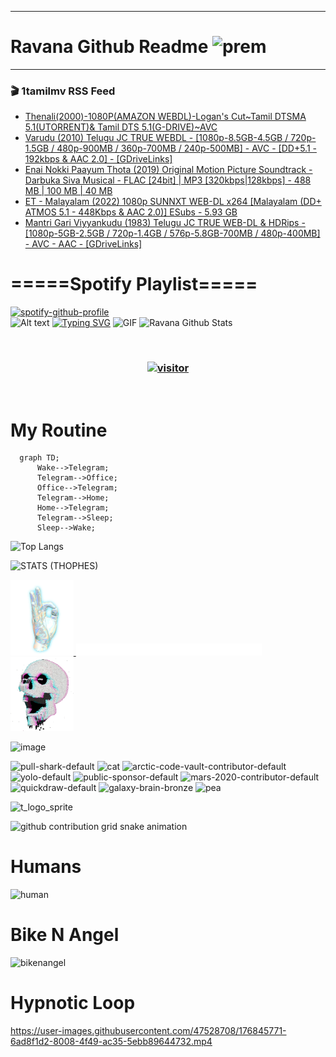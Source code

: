 ***
# Ravana Github Readme <img width="30" alt="prem" src="https://user-images.githubusercontent.com/47528708/184485159-eb187755-3860-4024-84e0-36e3194f9dac.gif">
***

### 🎬 1tamilmv RSS Feed

<!-- BLOG-POST-LIST:START -->
- [Thenali&lpar;2000&rpar;-1080P&lpar;AMAZON WEBDL&rpar;-Logan&#39;s Cut~Tamil DTSMA 5.1&lpar;UTORRENT&rpar;&amp; Tamil DTS 5.1&lpar;G-DRIVE&rpar;~AVC](https://www.1tamilmv.team/index.php?/forums/topic/167565-thenali2000-1080pamazon-webdl-logans-cut~tamil-dtsma-51utorrent-tamil-dts-51g-drive~avc/&do=findComment&comment=333743)
- [Varudu &lpar;2010&rpar; Telugu JC TRUE WEBDL - [1080p-8.5GB-4.5GB / 720p-1.5GB / 480p-900MB / 360p-700MB / 240p-500MB] - AVC - [DD+5.1 - 192kbps &amp; AAC 2.0] - [GDriveLinks]](https://www.1tamilmv.team/index.php?/forums/topic/167564-varudu-2010-telugu-jc-true-webdl-1080p-85gb-45gb-720p-15gb-480p-900mb-360p-700mb-240p-500mb-avc-dd51-192kbps-aac-20-gdrivelinks/&do=findComment&comment=333742)
- [Enai Nokki Paayum Thota &lpar;2019&rpar; Original Motion Picture Soundtrack - Darbuka Siva Musical - FLAC [24bit] | MP3 [320kbps|128kbps] - 488 MB | 100 MB | 40 MB](https://www.1tamilmv.team/index.php?/forums/topic/167563-enai-nokki-paayum-thota-2019-original-motion-picture-soundtrack-darbuka-siva-musical-flac-24bit-mp3-320kbps128kbps-488-mb-100-mb-40-mb/&do=findComment&comment=333741)
- [ET - Malayalam &lpar;2022&rpar; 1080p SUNNXT WEB-DL x264 [Malayalam &lpar;DD+ ATMOS 5.1 - 448Kbps &amp; AAC 2.0&rpar;] ESubs - 5.93 GB](https://www.1tamilmv.team/index.php?/forums/topic/167562-et-malayalam-2022-1080p-sunnxt-web-dl-x264-malayalam-dd-atmos-51-448kbps-aac-20-esubs-593-gb/&do=findComment&comment=333740)
- [Mantri Gari Viyyankudu &lpar;1983&rpar; Telugu JC TRUE WEB-DL &amp; HDRips - [1080p-5GB-2.5GB / 720p-1.4GB / 576p-5.8GB-700MB / 480p-400MB] - AVC - AAC - [GDriveLinks]](https://www.1tamilmv.team/index.php?/forums/topic/167561-mantri-gari-viyyankudu-1983-telugu-jc-true-web-dl-hdrips-1080p-5gb-25gb-720p-14gb-576p-58gb-700mb-480p-400mb-avc-aac-gdrivelinks/&do=findComment&comment=333739)
<!-- BLOG-POST-LIST:END -->

# =====Spotify Playlist=====
[![spotify-github-profile](https://spotify-github-profile.vercel.app/api/view?uid=31rfzgmuvvewegdlxvlev4ynz4vu&cover_image=true&theme=default&bar_color=53b14f&bar_color_cover=true)](https://ravana69.github.io/rss)
</br>
![Alt text](https://spotify-recently-played-readme.vercel.app/api?user=31rfzgmuvvewegdlxvlev4ynz4vu)
[![Typing SVG](https://readme-typing-svg.herokuapp.com?color=%2336BCF7&center=true&vCenter=true&multiline=true&height=81&lines=I+AM+RAVANA;CONTACT+ME+ON+TELEGRAM%3A+%40R4V4N4)](https://git.io/typing-svg)
<img align="centre" height="400px" width="490px" alt="GIF" src="https://github.com/ravana69/ravana69/blob/master/rvm.gif" />
![Ravana Github Stats](https://github-readme-stats.vercel.app/api?username=ravana69&&show_icons=true&theme=radical)

<br />
<h3 align="center"> <a href="https://t.me/r4v4n4"><img src="https://profile-counter.glitch.me/ravana69/count.svg" alt="visitor" width="600"></a> </h3>
</br>

<H1>My Routine</H1>

```mermaid
  graph TD;
      Wake-->Telegram;
      Telegram-->Office;
      Office-->Telegram;
      Telegram-->Home;
      Home-->Telegram;
      Telegram-->Sleep;
      Sleep-->Wake;
```
![Top Langs](https://github-readme-stats.vercel.app/api/top-langs/?username=ravana69&&show_icons=true&theme=radical)

![STATS (THOPHES)](https://github-profile-trophy.vercel.app/?username=ravana69&theme=gruvbox&margin-w=10&margin-h=15&column=8)
<br />
<p align="left">
    <a href="#">
        <img width="20%" src="./assets/images/hand.gif" alt="" />
    </a>
    <a href="#">
        <img width="59%" src="./assets/images/spacer.png" alt="" >
    </a>
    <a href="#">
        <img width="20%" src="./assets/images/skull.gif" alt="" />
    </a>
</p>


![image](https://user-images.githubusercontent.com/47528708/175298537-0623dc00-7b1a-4ec1-b5b1-71768763a234.png)

<img width="148" alt="pull-shark-default" src="https://user-images.githubusercontent.com/47528708/176419715-70981865-4dc6-489a-8a1a-06842db67b15.gif"> <img width="148" alt="cat" src="https://user-images.githubusercontent.com/47528708/179149594-60701d0e-e626-415f-9958-80736351eadd.gif"> <img width="148" alt="arctic-code-vault-contributor-default" src="https://user-images.githubusercontent.com/47528708/175267501-e1fbbb8f-c2b2-4882-b865-2ac4debef26c.png"> <img width="148" alt="yolo-default" src="https://user-images.githubusercontent.com/47528708/175267654-281a1880-1129-4b7b-bf2f-de5dd2bc5afa.png"> <img width="148" alt="public-sponsor-default" src="https://user-images.githubusercontent.com/47528708/175268448-2e78cc75-fb25-4d76-bd22-7df520446b45.png"> <img width="148" alt="mars-2020-contributor-default" src="https://user-images.githubusercontent.com/47528708/175268475-de6d987a-3be9-4353-86a5-23b422559355.png"> <img width="148" alt="quickdraw-default" src="https://user-images.githubusercontent.com/47528708/179148665-33e7c2c8-5d95-413e-8b25-6862820a5fe7.png"> <img width="148" alt="galaxy-brain-bronze" src="https://user-images.githubusercontent.com/47528708/176419717-e2fdca8b-0fdc-47dd-9511-a7ff52178a33.gif"> <img width="148" alt="pea" src="https://user-images.githubusercontent.com/47528708/179149608-800ce6e1-7d24-4bfe-8e84-5628e6d5497d.gif">

![t_logo_sprite](https://user-images.githubusercontent.com/47528708/175293007-21ff1792-1fca-4be3-bcae-12fdc3aa414f.svg)

![github contribution grid snake animation](https://raw.githubusercontent.com/ravana69/ravana69/output/github-contribution-grid-snake-dark.svg#gh-dark-mode-only)

# Humans
<img width="170" alt="human" src="https://user-images.githubusercontent.com/47528708/176413829-c142d478-1c96-4c3c-a2a4-2dd35374c335.gif">

# Bike N Angel
<img width="170" alt="bikenangel" src="https://user-images.githubusercontent.com/47528708/176616968-3a44f91e-8016-477c-9bb5-c4689a1adbee.gif">

# Hypnotic Loop

https://user-images.githubusercontent.com/47528708/176845771-6ad8f1d2-8008-4f49-ac35-5ebb89644732.mp4

